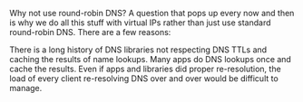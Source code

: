 Why not use round-robin DNS?
A question that pops up every now and then is why we do all this stuff with virtual IPs rather than just use standard round-robin DNS. There are a few reasons:

There is a long history of DNS libraries not respecting DNS TTLs and caching the results of name lookups.
Many apps do DNS lookups once and cache the results.
Even if apps and libraries did proper re-resolution, the load of every client re-resolving DNS over and over would be difficult to manage.
